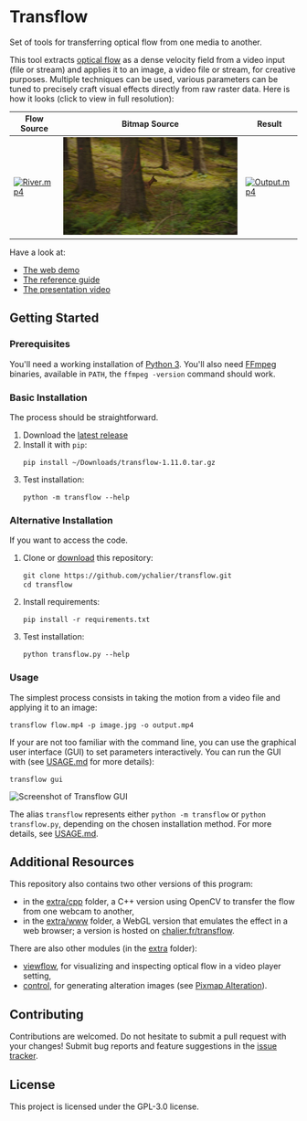 # Transflow

Set of tools for transferring optical flow from one media to another.

This tool extracts [optical flow](https://en.wikipedia.org/wiki/Optical_flow) as a dense velocity field from a video input (file or stream) and applies it to an image, a video file or stream, for creative purposes. Multiple techniques can be used, various parameters can be tuned to precisely craft visual effects directly from raw raster data. Here is how it looks (click to view in full resolution):

Flow Source | Bitmap Source | Result
----------- | ------------- | ------
[![River.mp4](assets/River.gif)](assets/River.mp4) | [![Deer.jpg](assets/Deer.jpg)](assets/Deer.jpg) | [![Output.mp4](out/ExampleDeer.gif)](out/ExampleDeer.mp4)

Have a look at:
- [The web demo](https://chalier.fr/transflow/)
- [The reference guide](USAGE.md)
- [The presentation video](https://www.youtube.com/watch?v=Mk3-mHvmK-s)

## Getting Started

### Prerequisites

You'll need a working installation of [Python 3](https://www.python.org/). You'll also need [FFmpeg](https://ffmpeg.org/) binaries, available in `PATH`, the `ffmpeg -version` command should work.

### Basic Installation

The process should be straightforward.

1. Download the [latest release](https://github.com/ychalier/transflow/releases)
2. Install it with `pip`:
   ```console
   pip install ~/Downloads/transflow-1.11.0.tar.gz
   ```
3. Test installation:
   ```console
   python -m transflow --help
   ```

### Alternative Installation

If you want to access the code.

1. Clone or [download](https://github.com/ychalier/transflow/archive/refs/heads/main.zip) this repository:
   ```console
   git clone https://github.com/ychalier/transflow.git
   cd transflow
   ```
2. Install requirements:
   ```console
   pip install -r requirements.txt
   ```
3. Test installation:
   ```console
   python transflow.py --help
   ```

### Usage

The simplest process consists in taking the motion from a video file and applying it to an image:

```console
transflow flow.mp4 -p image.jpg -o output.mp4
```

If your are not too familiar with the command line, you can use the graphical user interface (GUI) to set parameters interactively. You can run the GUI with (see [USAGE.md](USAGE.md#gui) for more details):

```console
transflow gui
```

![Screenshot of Transflow GUI](https://drive.chalier.fr/protected/transflow/gui.jpg)

The alias `transflow` represents either `python -m transflow` or `python transflow.py`, depending on the chosen installation method. For more details, see [USAGE.md](USAGE.md).


## Additional Resources

This repository also contains two other versions of this program:

- in the [extra/cpp](extra/cpp) folder, a C++ version using OpenCV to transfer the flow from one webcam to another,
- in the [extra/www](extra/www) folder, a WebGL version that emulates the effect in a web browser; a version is hosted on [chalier.fr/transflow](https://chalier.fr/transflow/).

There are also other modules (in the [extra](extra) folder):

- [viewflow](extra/viewflow), for visualizing and inspecting optical flow in a video player setting,
- [control](extra/control.py), for generating alteration images (see [Pixmap Alteration](USAGE.md#pixmap-alteration)). 

## Contributing

Contributions are welcomed. Do not hesitate to submit a pull request with your changes! Submit bug reports and feature suggestions in the [issue tracker](https://github.com/ychalier/transflow/issues/new/choose).

## License

This project is licensed under the GPL-3.0 license.
